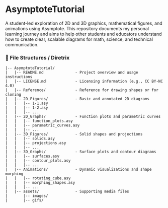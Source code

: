 # AsymptoteTutorial
A student-led exploration of 2D and 3D graphics, mathematical figures, and animations using Asymptote. This repository documents my personal learning journey and aims to help other students and educators understand how to create clear, scalable diagrams for math, science, and technical communication.

### 📁 File Structures / Diretrix

```text
|-- AsymptoteTutorial/
|   |-- README.md              - Project overview and usage instructions
|   |-- LICENSE.md             - Licensing information (e.g., CC BY-NC 4.0)
|   |-- Reference/             - Reference for drawing shapes or for cloning
|   |-- 2D_Figures/            - Basic and annotated 2D diagrams
|   |   |-- 1-1.asy
|   |   |-- 1-2.asy
|   |   |-- ...
|   |-- 2D_Graphs/             - Function plots and parametric curves
|   |   |-- function_plots.asy
|   |   |-- parametric_curves.asy
|   |   |-- ...
|   |-- 3D_Figures/            - Solid shapes and projections
|   |   |-- solids.asy
|   |   |-- projections.asy
|   |   |-- ...
|   |-- 3D_Graphs/             - Surface plots and contour diagrams
|   |   |-- surfaces.asy
|   |   |-- contour_plots.asy
|   |   |-- ...
|   |-- Animations/            - Dynamic visualizations and shape morphing
|   |   |-- rotating_cube.asy
|   |   |-- morphing_shapes.asy
|   |   |-- ...
|   |-- assets/                - Supporting media files
|       |-- images/
|       |-- gifs/

```
